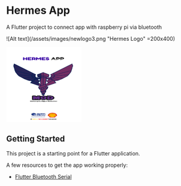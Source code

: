 # Hermes App

A Flutter project to connect app with raspberry pi via bluetooth

![Alt text](/assets/images/newlogo3.png "Hermes Logo" =200x400)

<img src="/assets/images/newlogo3.png" alt="Alt text" title="Hermes Logo" width="200" height="200">

## Getting Started

This project is a starting point for a Flutter application.

A few resources to get the app working properly:

- [Flutter Bluetooth Serial](https://pub.dev/packages/flutter_bluetooth_serial)
